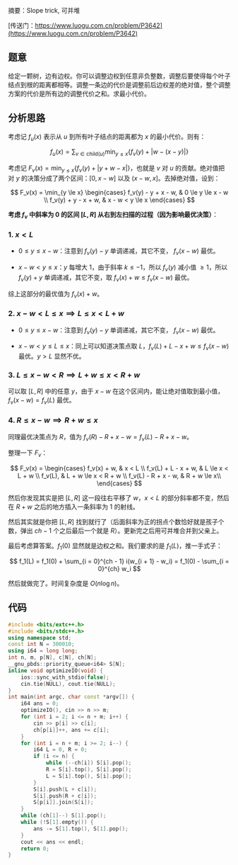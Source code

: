 摘要：Slope trick, 可并堆

[传送门：https://www.luogu.com.cn/problem/P3642](https://www.luogu.com.cn/problem/P3642)

## 题意

给定一颗树，边有边权。你可以调整边权到任意非负整数，调整后要使得每个叶子结点到根的距离都相等。调整一条边的代价是调整前后边权差的绝对值，整个调整方案的代价是所有边的调整代价之和。求最小代价。

## 分析思路

考虑记 $f_u(x)$ 表示从 $u$ 到所有叶子结点的距离都为 $x$ 的最小代价。则有：

$$
f_u(x) = \sum_{v \in \mathrm{child}(u)} \min_{y \le x} \{f_v(y) + |w - (x - y)|\}
$$

考虑记 $F_v(x) = \min_{y \le x} \{f_v(y) + |y + w - x|\}$，也就是 $v$ 对 $u$ 的贡献。绝对值把对 $y$ 的决策分成了两个区间：$[0, x - w]$ 以及 $(x - w, x]$。去掉绝对值，设到：

$$
F_v(x) = \min_{y \le x} \begin{cases}
f_v(y) - y + x - w, & 0 \le y \le x - w \\
f_v(y) + y - x + w, & x - w < y \le x 
\end{cases}
$$

**考虑 $f_v$ 中斜率为 $0$ 的区间 $[L, R]$ 从右到左扫描的过程（因为影响最优决策）**：

### 1. $x < L$

- $0 \le y \le x - w$：注意到 $f_v(y)−y$ 单调递减，其它不变， $f_v(x - w)$ 最优。

- $x - w < y \le x$：$y$ 每增大 $1$，由于斜率 $k \le -1$，所以 $f_v(y)$ 减小值 $\ge 1$，所以 $f_v(y) + y$ 单调递减，其它不变，取 $f_v(x) + w \le f_v(x−w)$ 最优。

综上这部分的最优值为 $f_v(x) + w$。

### 2. $x - w < L \le x \implies L \le x < L + w$

- $0 \le y \le x - w$：注意到 $f_v(y)−y$ 单调递减，其它不变， $f_v(x - w)$ 最优。

- $x - w < y \le L \le x$：同上可以知道决策点取 $L$，$f_v(L) + L - x + w \le f_v(x - w)$ 最优。$y > L$ 显然不优。

### 3. $L \le x - w < R \implies L + w \le x < R + w$

可以取 $[L, R]$ 中的任意 $y$，由于 $x - w$ 在这个区间内，能让绝对值取到最小值，$f_v(x - w) = f_v(L)$ 最优。

### 4. $R \le x - w \implies R + w \le x$

同理最优决策点为 $R$，值为 $f_v(R) - R + x - w = f_v(L) - R + x - w$。

整理一下 $F_v$：

$$
F_v(x) = \begin{cases}
f_v(x) + w, & x < L \\
f_v(L) + L - x + w, & L \le x < L + w \\
f_v(L), & L + w \le x < R + w \\
f_v(L) - R + x - w, & R + w \le x\\
\end{cases}
$$

然后你发现其实是把 $[L, R]$ 这一段往右平移了 $w$，$x < L$ 的部分斜率都不变，然后在 $R + w$ 之后的地方插入一条斜率为 $1$ 的射线。

然后其实就是你把 $[L, R]$ 找到就行了（后面斜率为正的拐点个数恰好就是孩子个数，弹出 $ch - 1$ 个之后最后一个就是 $R$）。更新完之后用可并堆合并到父亲上。

最后考虑算答案。$f_1(0)$ 显然就是边权之和。我们要求的是 $f_1(L)$，推一手式子：

$$
f_1(L) = f_1(0) + \sum_{i = 0}^{ch - 1} i(w_{i + 1} - w_i) = f_1(0) - \sum_{i = 0}^{ch} w_i
$$

然后就做完了。时间复杂度是 $O(n \log n)$。

## 代码

```cpp
#include <bits/extc++.h>
#include <bits/stdc++.h>
using namespace std;
const int N = 300010;
using i64 = long long;
int n, m, p[N], c[N], ch[N];
__gnu_pbds::priority_queue<i64> S[N];
inline void optimizeIO(void) {
    ios::sync_with_stdio(false);
    cin.tie(NULL), cout.tie(NULL);
}
int main(int argc, char const *argv[]) {
    i64 ans = 0;
    optimizeIO(), cin >> n >> m;
    for (int i = 2; i <= n + m; i++) {
        cin >> p[i] >> c[i];
        ch[p[i]]++, ans += c[i];
    }
    for (int i = n + m; i >= 2; i--) {
        i64 L = 0, R = 0;
        if (i <= n) {
            while (--ch[i]) S[i].pop();
            R = S[i].top(), S[i].pop();
            L = S[i].top(), S[i].pop();
        }
        S[i].push(L + c[i]);
        S[i].push(R + c[i]);
        S[p[i]].join(S[i]);
    }
    while (ch[1]--) S[1].pop();
    while (!S[1].empty()) {
        ans -= S[1].top(), S[1].pop();
    }
    cout << ans << endl;
    return 0;
}

```
